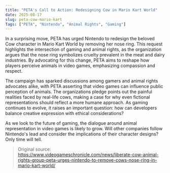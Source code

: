 ```yaml
---
title: "PETA's Call to Action: Redesigning Cow in Mario Kart World"
date: 2025-08-17
slug: peta-cow-mario-kart
Tags: ["PETA", "Nintendo", "Animal Rights", "Gaming"]
---
```

In a surprising move, PETA has urged Nintendo to redesign the beloved Cow character in Mario Kart World by removing her nose ring. This request highlights the intersection of gaming and animal rights, as the organization argues that the nose ring symbolizes cruelty prevalent in the meat and dairy industries. By advocating for this change, PETA aims to reshape how players perceive animals in video games, emphasizing compassion and respect.

The campaign has sparked discussions among gamers and animal rights advocates alike, with PETA asserting that video games can influence public perception of animals. The organizations pledge points out the painful realities faced by real-life cows, making a case for why even fictional representations should reflect a more humane approach. As gaming continues to evolve, it raises an important question: how can developers balance creative expression with ethical considerations?

As we look to the future of gaming, the dialogue around animal representation in video games is likely to grow. Will other companies follow Nintendo's lead and consider the implications of their character designs? Only time will tell.
> Original source: https://www.videogameschronicle.com/news/liberate-cow-animal-rights-group-peta-urges-nintendo-to-remove-cows-nose-ring-in-mario-kart-world/